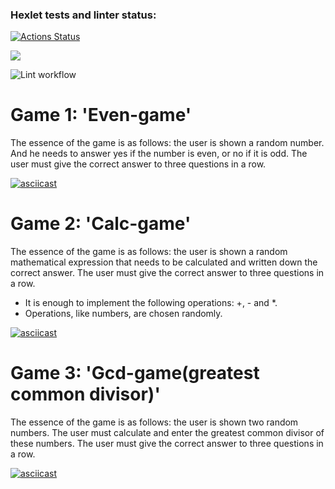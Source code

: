 ### Hexlet tests and linter status:
[![Actions Status](https://github.com/heyanny2/frontend-project-lvl1/workflows/hexlet-check/badge.svg)](https://github.com/heyanny2/frontend-project-lvl1/actions)

<a href="https://codeclimate.com/github/codeclimate/codeclimate/maintainability"><img src="https://api.codeclimate.com/v1/badges/a99a88d28ad37a79dbf6/maintainability" /></a>

![Lint workflow](https://github.com/heyanny2/frontend-project-lvl1/actions/workflows/lint/badge.svg)

<h1>Game 1: 'Even-game'</h1>
<p>The essence of the game is as follows: the user is shown a random number. And he needs to answer yes if the number is even, or no if it is odd. The user must give the correct answer to three questions in a row.</p>

[![asciicast](https://asciinema.org/a/D7R8KKVc8gogAurvIT6LQTeRZ.svg)](https://asciinema.org/a/D7R8KKVc8gogAurvIT6LQTeRZ)

<h1>Game 2: 'Calc-game'</h1>
<p>The essence of the game is as follows: the user is shown a random mathematical expression that needs to be calculated and written down the correct answer. The user must give the correct answer to three questions in a row.</p>
<ul>
  <li>It is enough to implement the following operations: +, - and *.</li>
  <li>Operations, like numbers, are chosen randomly.</li>
</ul>

[![asciicast](https://asciinema.org/a/r3FZUoCXbVENDMLLxDvm0gAQI.svg)](https://asciinema.org/a/r3FZUoCXbVENDMLLxDvm0gAQI)

<h1>Game 3: 'Gcd-game(greatest common divisor)'</h1>
<p>The essence of the game is as follows: the user is shown two random numbers. The user must calculate and enter the greatest common divisor of these numbers. The user must give the correct answer to three questions in a row.</p>

[![asciicast](https://asciinema.org/a/rJqD7m6lFh8vQ5G5tT1Df0rFR.svg)](https://asciinema.org/a/rJqD7m6lFh8vQ5G5tT1Df0rFR)
